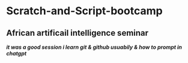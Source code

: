# Scratch-and-Script-bootcamp
## African artificail intelligence seminar 
***it was a good session i learn git & github usuabily & how to prompt in chatgpt***
